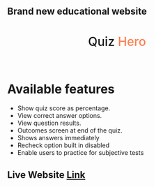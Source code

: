 ## Brand new educational website

<h1 style='font-weight: 500; text-align: center'>Quiz <span style='color: coral;'>Hero</span></h1>
<br>

# Available features

- Show quiz score as percentage.
- View correct answer options.
- View question results.
- Outcomes screen at end of the quiz.
- Shows answers immediately
- Recheck option built in disabled
- Enable users to practice for subjective tests

## Live Website [Link](https://quizhero1.netlify.app)
